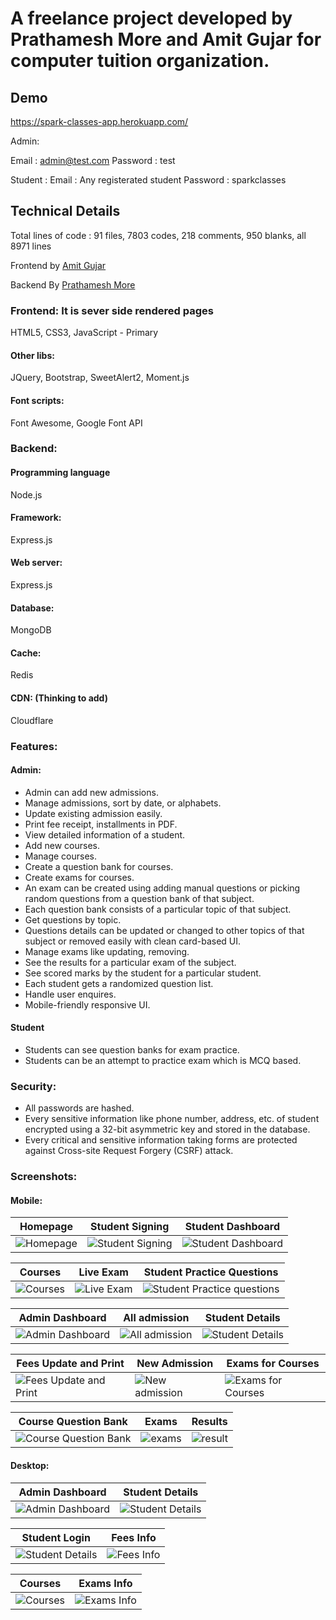# A freelance project developed by Prathamesh More and Amit Gujar for computer tuition organization.

## Demo

https://spark-classes-app.herokuapp.com/

Admin:

Email : admin@test.com
Password : test

Student : 
Email : Any registerated student
Password : sparkclasses

## Technical Details

Total lines of code : 91 files, 7803 codes, 218 comments, 950 blanks, all 8971 lines

Frontend by [Amit Gujar](http://github.com/AmitGujar)

Backend By [Prathamesh More](http://github.com/pprathameshmore)

### Frontend: It is sever side rendered pages

HTML5, CSS3, JavaScript - Primary

#### Other libs:

JQuery, Bootstrap, SweetAlert2, Moment.js

#### Font scripts:

Font Awesome, Google Font API

### Backend:

#### Programming language

Node.js

#### Framework:

Express.js

#### Web server:

Express.js

#### Database:

MongoDB

#### Cache:

Redis

#### CDN: (Thinking to add)

Cloudflare

### Features:

#### Admin:

* Admin can add new admissions.
* Manage admissions, sort by date, or alphabets.
* Update existing admission easily.
* Print fee receipt, installments in PDF.
* View detailed information of a student.
* Add new courses.
* Manage courses.
* Create a question bank for courses.
* Create exams for courses.
* An exam can be created using adding manual questions or picking random questions
  from a question bank of that subject.
* Each question bank consists of a particular topic of that subject.
* Get questions by topic.
* Questions details can be updated or changed to other topics of that subject or
  removed easily with clean card-based UI.
* Manage exams like updating, removing.
* See the results for a particular exam of the subject.
* See scored marks by the student for a particular student.
* Each student gets a randomized question list.
* Handle user enquires.
* Mobile-friendly responsive UI.

#### Student

* Students can see question banks for exam practice.
* Students can be an attempt to practice exam which is MCQ based.

### Security:

* All passwords are hashed.
* Every sensitive information like phone number, address, etc. of student encrypted using a 32-bit asymmetric key and stored in the database.
* Every critical and sensitive information taking forms are protected against Cross-site Request Forgery (CSRF) attack.


### Screenshots:

#### Mobile:

Homepage | Student Signing | Student Dashboard 
------------ | ------------- | ---------------
![Homepage](./screenshots/mobile/home.jpg)| ![Student Signing](./screenshots/mobile/student_log_in.jpg) | ![Student Dashboard](./screenshots/mobile/student_exam.jpg)

Courses | Live Exam | Student Practice Questions 
------------ | ------------- | ---------------
![Courses](./screenshots/mobile/manage_courses.jpg)| ![Live Exam](./screenshots/mobile/live_exam_section.jpg) | ![Student Practice questions](./screenshots/mobile/practise_questions.jpg)

Admin Dashboard | All admission | Student Details
------------ | ------------- | ---------------
![Admin Dashboard](./screenshots/mobile/admin_dashboard.jpg)| ![All admission](./screenshots/mobile/all_admission.jpg) | ![Student Details](./screenshots/mobile/student_details.jpg)

Fees Update and Print | New Admission | Exams for Courses
------------ | ------------- | ---------------
![Fees Update and Print](./screenshots/mobile/fees_update.jpg)| ![New admission](./screenshots/mobile/student_registration.jpg) | ![Exams for Courses](./screenshots/mobile/exams_for_course.jpg)

Course Question Bank | Exams | Results
------------ | ------------- | ---------------
![Course Question Bank](./screenshots/mobile/course__questions.jpg)| ![exams](./screenshots/mobile/Exam_for_java.jpg) | ![result](./screenshots/mobile/result.jpg)

#### Desktop:

| Admin Dashboard                                               | Student Details                                               |
| ------------------------------------------------------------- | ------------------------------------------------------------- |
| ![Admin Dashboard](./screenshots/desktop/admin_dashboard.png) | ![Student Details](./screenshots/desktop/student_details.png) |

| Student Login                                               | Fees Info                                         |
| ----------------------------------------------------------- | ------------------------------------------------- |
| ![Student Details](./screenshots/desktop/student_login.png) | ![Fees Info](./screenshots/desktop/fees_info.png) |

| Courses                                       | Exams Info                                     |
| --------------------------------------------- | ---------------------------------------------- |
| ![Courses](./screenshots/desktop/courses.png) | ![Exams Info](./screenshots/desktop/exams.png) |
